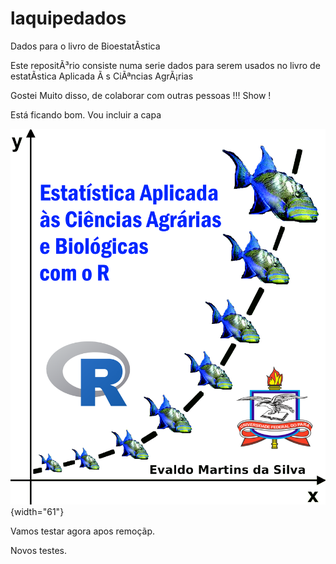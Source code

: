 # laquipedados

Dados para o livro de BioestatÃ­stica

Este repositÃ³rio consiste numa serie dados para serem usados no livro de estatÃ­stica Aplicada Ã s CiÃªncias AgrÃ¡rias

Gostei Muito disso, de colaborar com outras pessoas !!! Show !

Está ficando bom. Vou incluir a capa

![](images/Capa%20de%20Esta%20Pesqueira_3.png){width="61"}

Vamos testar agora apos remoçãp.

Novos testes.
